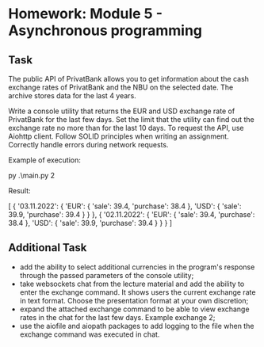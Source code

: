 # Homework: Module 5 - Asynchronous programming

## Task

The public API of PrivatBank allows you to get information about the cash exchange rates of PrivatBank and the NBU on the selected date. The archive stores data for the last 4 years.

Write a console utility that returns the EUR and USD exchange rate of PrivatBank for the last few days. Set the limit that the utility can find out the exchange rate no more than for the last 10 days. To request the API, use Aiohttp client. Follow SOLID principles when writing an assignment. Correctly handle errors during network requests.

Example of execution:

py .\main.py 2

Result:

[
  {
    '03.11.2022': {
      'EUR': {
        'sale': 39.4,
        'purchase': 38.4
      },
      'USD': {
        'sale': 39.9,
        'purchase': 39.4
      }
    }
  },
  {
    '02.11.2022': {
      'EUR': {
        'sale': 39.4,
        'purchase': 38.4
      },
      'USD': {
        'sale': 39.9,
        'purchase': 39.4
      }
    }
  }
]

## Additional Task

* add the ability to select additional currencies in the program's response through the passed parameters of the console utility;
* take websockets chat from the lecture material and add the ability to enter the exchange command. It shows users the current exchange rate in text format. Choose the presentation format at your own discretion;
* expand the attached exchange command to be able to view exchange rates in the chat for the last few days. Example exchange 2;
* use the aiofile and aiopath packages to add logging to the file when the exchange command was executed in chat.
